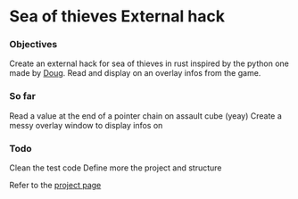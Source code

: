 # Sea of thieves External hack
### Objectives 
Create an external hack for sea of thieves in rust inspired by the python one made by [Doug](https://github.com/DougTheDruid). 
Read and display on an overlay infos from the game.

### So far
Read a value at the end of a pointer chain on assault cube (yeay)
Create a messy overlay window to display infos on

### Todo
Clean the test code 
Define more the project and structure 

Refer to the [project page](https://github.com/users/jeremie-j/projects/2)
